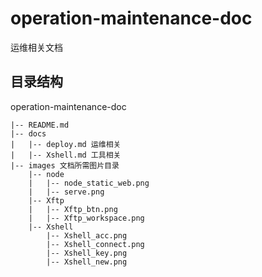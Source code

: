 # operation-maintenance-doc
运维相关文档

## 目录结构 
operation-maintenance-doc

    |-- README.md
    |-- docs
    |   |-- deploy.md 运维相关
    |   |-- Xshell.md 工具相关
    |-- images 文档所需图片目录
        |-- node
        |   |-- node_static_web.png
        |   |-- serve.png
        |-- Xftp
        |   |-- Xftp_btn.png
        |   |-- Xftp_workspace.png
        |-- Xshell
            |-- Xshell_acc.png
            |-- Xshell_connect.png
            |-- Xshell_key.png
            |-- Xshell_new.png